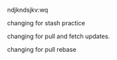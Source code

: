 ndjkndsjkv:wq

changing for stash practice

changing for pull and fetch updates.

changing for pull rebase
